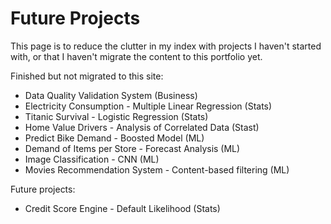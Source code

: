 # Future Projects

This page is to reduce the clutter in my index with projects I haven't started with, or that I haven't migrate the content to this portfolio yet.&#x20;

Finished but not migrated to this site:

* Data Quality Validation System (Business)
* Electricity Consumption - Multiple Linear Regression (Stats)
* Titanic Survival - Logistic Regression (Stats)
* Home Value Drivers - Analysis of Correlated Data (Stast)
* Predict Bike Demand - Boosted Model (ML)
* Demand of Items per Store - Forecast Analysis (ML)
* Image Classification - CNN (ML)
* Movies Recommendation System - Content-based filtering (ML)

Future projects:

* Credit Score Engine - Default Likelihood (Stats)
